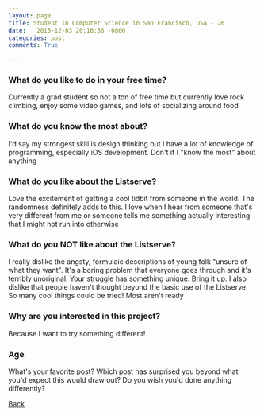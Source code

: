 ```yaml
---
layout: page
title: Student in Computer Science in San Francisco, USA - 26
date:   2015-12-03 20:16:36 -0800
categories: post
comments: True

---
```


### What do you like to do in your free time?
<p>Currently a grad student so not a ton of free time but currently love rock climbing, enjoy some video games, and lots of socializing around food</p>

### What do you know the most about?
<p>I'd say my strongest skill is design thinking but I have a lot of knowledge of programming, especially iOS development. Don't if I "know the most" about anything</p>

### What do you like about the Listserve?
<p>Love the excitement of getting a cool tidbit from someone in the world. The randomness definitely adds to this. I love when I hear from someone that's very different from me or someone tells me something actually interesting that I might not run into otherwise</p>

### What do you NOT like about the Listserve?
<p>I really dislike the angsty, formulaic descriptions of young folk "unsure of what they want". It's a boring problem that everyone goes through and it's terribly unoriginal. Your struggle has something unique. Bring it up. I also dislike that people haven't thought beyond the basic use of the Listserve. So many cool things could be tried! Most aren't ready</p>

### Why are you interested in this project?
<p>Because I want to try something different! </p>

### Age
<p>What's your favorite post? Which post has surprised you beyond what you'd expect this would draw out? Do you wish you'd done anything differently?</p>

[Back][1]

[1]: /home/responders/all